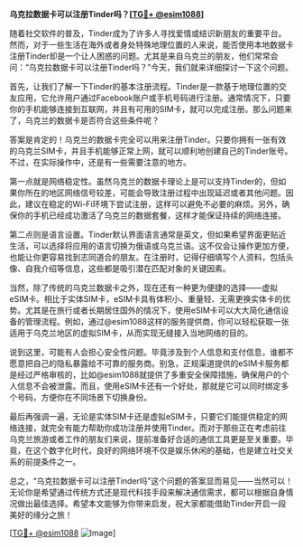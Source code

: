 **乌克拉数据卡可以注册Tinder吗？[[TG💪+ @esim1088](https://t.me/s/esim1088)]**

随着社交软件的普及，Tinder成为了许多人寻找爱情或结识新朋友的重要平台。然而，对于一些生活在海外或者身处特殊地理位置的人来说，能否使用本地数据卡注册Tinder却是一个让人困惑的问题。尤其是来自乌克兰的朋友，他们常常会问：“乌克拉数据卡可以注册Tinder吗？”今天，我们就来详细探讨一下这个问题。

首先，让我们了解一下Tinder的基本注册流程。Tinder是一款基于地理位置的交友应用，它允许用户通过Facebook账户或手机号码进行注册。通常情况下，只要你的手机能够连接到互联网，并且有可用的SIM卡，就可以完成注册。那么问题来了，乌克兰的数据卡是否符合这些条件呢？

答案是肯定的！乌克兰的数据卡完全可以用来注册Tinder。只要你拥有一张有效的乌克兰SIM卡，并且手机能够正常上网，就可以顺利地创建自己的Tinder账号。不过，在实际操作中，还是有一些需要注意的地方。

第一点就是网络稳定性。虽然乌克兰的数据卡理论上是可以支持Tinder的，但如果你所在的地区网络信号较差，可能会导致注册过程中出现延迟或者其他问题。因此，建议在稳定的Wi-Fi环境下尝试注册，这样可以避免不必要的麻烦。另外，确保你的手机已经成功激活了乌克兰的数据套餐，这样才能保证持续的网络连接。

第二点则是语言设置。Tinder默认界面语言通常是英文，但如果希望界面更贴近生活，可以选择将应用的语言切换为俄语或乌克兰语。这不仅会让操作更加方便，也能让你更容易找到志同道合的朋友。在注册时，记得仔细填写个人资料，包括头像、自我介绍等信息，这些都是吸引潜在匹配对象的关键因素。

当然，除了传统的乌克兰数据卡之外，现在还有一种更为便捷的选择——虚拟eSIM卡。相比于实体SIM卡，eSIM卡具有体积小、重量轻、无需更换实体卡的优势。尤其是在旅行或者长期居住国外的情况下，使用eSIM卡可以大大简化通信设备的管理流程。例如，通过@esim1088这样的服务提供商，你可以轻松获取一张适用于乌克兰地区的虚拟SIM卡，从而实现无缝接入当地网络的目的。

说到这里，可能有人会担心安全性问题。毕竟涉及到个人信息和支付信息，谁都不愿意把自己的隐私暴露给不可靠的服务商。别急，正规渠道提供的eSIM卡服务都是经过严格审核的，比如@esim1088就提供了多重安全保障措施，确保用户的个人信息不会被泄露。而且，使用eSIM卡还有一个好处，那就是它可以同时绑定多个号码，方便你在不同场景下切换身份。

最后再强调一遍，无论是实体SIM卡还是虚拟eSIM卡，只要它们能提供稳定的网络连接，就完全有能力帮助你成功注册并使用Tinder。而对于那些正在考虑前往乌克兰旅游或者工作的朋友们来说，提前准备好合适的通信工具更是至关重要。毕竟，在这个数字化时代，良好的网络环境不仅是娱乐休闲的基础，也是建立社交关系的前提条件之一。

总之，“乌克拉数据卡可以注册Tinder吗”这个问题的答案显而易见——当然可以！无论你是希望通过传统方式还是现代科技手段来解决通信需求，都可以根据自身情况做出最佳选择。希望本文能够为你带来启发，祝大家都能借助Tinder开启一段美好的缘分之旅！

[[TG💪+ @esim1088](https://t.me/s/esim1088) ![Image](https://i.postimg.cc/4NQfJmqS/Snipaste-2025-05-13-00-14-12.png)]